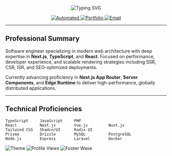 <!--
GitHub Profile README
Theme: Futuristic / Professional / Elegant
No emojis, clean typography, dark-mode optimized
Uses One Dark Pro-inspired palette with subtle gradients and modern shields
-->

<p align="center">
  <picture>
    <source media="(prefers-color-scheme: dark)" srcset="https://readme-typing-svg.demolab.com?font=JetBrains+Mono&weight=600&size=32&duration=3000&pause=800&color=61AFEF&center=true&vCenter=true&width=800&lines=Rifqi+Ibrahim;Frontend+%26+Full-Stack+Developer;Next.js+%7C+TypeScript+%7C+React;Building+Scalable+Web+Experiences" />
    <img src="https://readme-typing-svg.demolab.com?font=JetBrains+Mono&weight=600&size=32&duration=3000&pause=800&color=61AFEF&center=true&vCenter=true&width=800&lines=Rifqi+Ibrahim;Frontend+%26+Full-Stack+Developer;Next.js+%7C+TypeScript+%7C+React;Building+Scalable+Web+Experiences" alt="Typing SVG" />
  </picture>
</p>

<p align="center">
  <a href="https://github.com/setsuwww">
    <img src="https://img.shields.io/badge/AUTOMATED_WORKFLOWS-ENABLED-56、B6C2?style=flat-square&logo=githubactions&logoColor=white&color=282C34" alt="Automated" />
  </a>
  <a href="https://ripsynss.vercel.app">
    <img src="https://img.shields.io/badge/PORTFOLIO-LIVE-61AFEF?style=flat-square&logo=vercel&logoColor=white&color=282C34" alt="Portfolio" />
  </a>
  <a href="mailto:baimrifqi1@gmail.com">
    <img src="https://img.shields.io/badge/CONTACT-AVAILABLE-E5C07B?style=flat-square&logo=gmail&logoColor=white&color=282C34" alt="Email" />
  </a>
</p>

---

## Professional Summary

Software engineer specializing in modern web architecture with deep expertise in **Next.js**, **TypeScript**, and **React**. Focused on performance, developer experience, and scalable rendering strategies including SSR, CSR, ISR, and SEO-optimized deployments.

Currently advancing proficiency in **Next.js App Router**, **Server Components**, and **Edge Runtime** to deliver high-performance, globally distributed applications.

---

## Technical Proficiencies

```text
TypeScript     JavaScript     PHP
React          Next.js        Vue.js         Nuxt.js
Tailwind CSS   Shadcn/UI      Radix UI
Prisma         Drizzle        MySQL          PostgreSQL
Node.js        Express        Laravel        Docker
```
<img src="https://img.shields.io/badge/DESIGN_SYSTEM-ONE_DARK_PRO-1a1b27?style=flat-square&#x26;logo=atom&#x26;logoColor=c0caf5" alt="Theme">
  <img src="https://komarev.com/ghpvc/?username=setsuwww&#x26;style=flat-square&#x26;color=7aa2f7&#x26;label=PROFILE+VIEWS" alt="Profile Views">


  <picture>
    <source media="(prefers-color-scheme: dark)" srcset="https://capsule-render.vercel.app/api?type=waving&#x26;color=gradient&#x26;customColorList=10,20,30&#x26;height=120&#x26;section=footer&#x26;animation=0&#x26;fontSize=0">
    <img src="https://capsule-render.vercel.app/api?type=waving&#x26;color=gradient&#x26;customColorList=10,20,30&#x26;height=120&#x26;section=footer&#x26;animation=0&#x26;fontSize=0" alt="Footer Wave">
  </picture>
